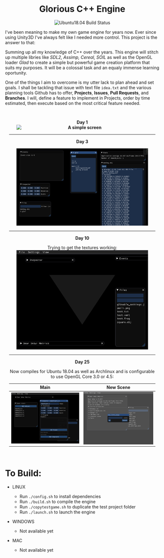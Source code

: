 
<style>
	.day_holder{
		text-align: center;
		margin: auto;
		width: 95%;
	}
	.image {
		align:left;
		/* width:400px; */
		display: inline-block;
		/* margin: auto; */
		width: 90%;
	}
	.days {
		font-weight: bold;
	}
</style>


<h1 align="center">Glorious C++ Engine</h1>

<div style="text-align:center">
<img alt="Ubuntu18.04 Build Status" src="https://github.com/rubend056/engine/workflows/Ubuntu18.04/badge.svg">
</div>

I've been meaning to make my own game engine for years now. Ever since using Unity3D I've always felt like I needed more control. This project is the answer to that:
 
Summing up all my knowledge of C++ over the years. This engine will stitch up multiple libries like *SDL2, Assimp, Cereal, SOIL* as well as the OpenGL loader *Glad* to create a simple but powerful game creation platform that suits my purposes. It will be a colossal task and an equaly immense learning oportunity.

One of the things I aim to overcome is my utter lack to plan ahead and set goals. I shall be tackling that issue with text file `idea.txt` and the various planning tools Github has to offer, **Projects**,  **Issues**, **Pull Requests**, and **Branches**. I will, define a feature to implement in Projects, order by time estimated, then execute based on the most critical feature needed.

<br>
<div class="day_holder">

<p class="days">Day 1<br>
<img class="image" alt="A simple screen" src="images/day1.png">

-----
<p class="days">Day 3</p>
<img class="image" alt="File Editor, and file events with inotify" src="images/day3.png">
<!-- ![File Editor, and file events with inotify](images/day3.png) -->


-----
<p class="days">Day 10</p>

Trying to get the textures working:<br>
<img class="image" alt="Still trying to get the textures working" src="images/day10.png">

-----
<p class="days">Day 25</p>
Now compiles for Ubuntu 18.04 as well as Archlinux and is configurable to use OpenGL Core 3.0 or 4.5:<br>

|Main | New Scene|
:----:|:---------:
|![](images/day25_1.png) | ![](images/day25_0.png) |

</div>
<br>

To Build:
=========

- LINUX
  - Run `./config.sh` to install dependencies
  - Run `./build.sh` to compile the engine
  - Run `./copytestgame.sh` to duplicate the test project folder
  - Run `./launch.sh` to launch the engine
	
- WINDOWS
  - Not available yet

- MAC
  - Not available yet
